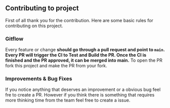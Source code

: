 ## Contributing to project

First of all thank you for the contribution. Here are some basic rules for contributing on this project.

### __Gitflow__

Every feature or change **should go through a pull request and point to `main`. Every PR will trigger the CI to Test and Build the PR. Once the CI is finished and the PR approved, it can be merged into main.**
To open the PR fork this project and make the PR from your fork.

### __Improvements & Bug Fixes__

If you notice anything that deserves an improvement or a obvious bug feel fre to create a PR. However if you think there is something that requires more thinking time from the team feel free to create a issue.